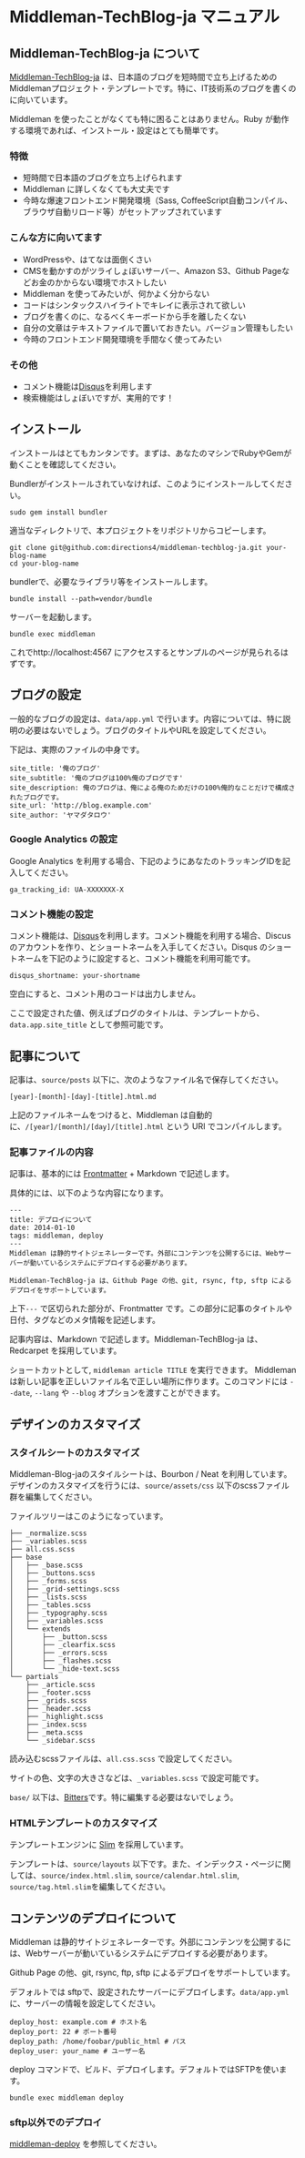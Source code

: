 # Middleman-TechBlog-ja マニュアル

## Middleman-TechBlog-ja について

[Middleman-TechBlog-ja](https://github.com/directions4/middleman-techblog-ja) は、日本語のブログを短時間で立ち上げるためのMiddlemanプロジェクト・テンプレートです。特に、IT技術系のブログを書くのに向いています。

Middleman を使ったことがなくても特に困ることはありません。Ruby が動作する環境であれば、インストール・設定はとても簡単です。

### 特徴

* 短時間で日本語のブログを立ち上げられます
* Middleman に詳しくなくても大丈夫です
* 今時な爆速フロントエンド開発環境（Sass, CoffeeScript自動コンパイル、ブラウザ自動リロード等）がセットアップされています

### こんな方に向いてます

* WordPressや、はてなは面倒くさい
* CMSを動かすのがツライしょぼいサーバー、Amazon S3、Github Pageなどお金のかからない環境でホストしたい
* Middleman を使ってみたいが、何かよく分からない
* コードはシンタックスハイライトでキレイに表示されて欲しい
* ブログを書くのに、なるべくキーボードから手を離したくない
* 自分の文章はテキストファイルで置いておきたい。バージョン管理もしたい
* 今時のフロントエンド開発環境を手間なく使ってみたい

### その他

* コメント機能は[Disqus](https://disqus.com/)を利用します
* 検索機能はしょぼいですが、実用的です！

## インストール

インストールはとてもカンタンです。まずは、あなたのマシンでRubyやGemが動くことを確認してください。

Bundlerがインストールされていなければ、このようにインストールしてください。


```
sudo gem install bundler
```


適当なディレクトリで、本プロジェクトをリポジトリからコピーします。


```
git clone git@github.com:directions4/middleman-techblog-ja.git your-blog-name
cd your-blog-name
```

bundlerで、必要なライブラリ等をインストールします。

```
bundle install --path=vendor/bundle
```

サーバーを起動します。

```
bundle exec middleman
```

これでhttp://localhost:4567 にアクセスするとサンプルのページが見られるはずです。


## ブログの設定

一般的なブログの設定は、`data/app.yml` で行います。内容については、特に説明の必要はないでしょう。ブログのタイトルやURLを設定してください。

下記は、実際のファイルの中身です。

```
site_title: '俺のブログ'
site_subtitle: '俺のブログは100%俺のブログです'
site_description: 俺のブログは、俺による俺のためだけの100%俺的なことだけで構成されたブログです。
site_url: 'http://blog.example.com'
site_author: 'ヤマダタロウ'
```
### Google Analytics の設定

Google Analytics を利用する場合、下記のようにあなたのトラッキングIDを記入してください。

```
ga_tracking_id: UA-XXXXXXX-X
```

### コメント機能の設定

コメント機能は、[Disqus](https://disqus.com/)を利用します。コメント機能を利用する場合、Discusのアカウントを作り、とショートネームを入手してください。Disqus のショートネームを下記のように設定すると、コメント機能を利用可能です。

```
disqus_shortname: your-shortname
```

空白にすると、コメント用のコードは出力しません。


ここで設定された値、例えばブログのタイトルは、テンプレートから、`data.app.site_title` として参照可能です。

## 記事について

記事は、`source/posts` 以下に、次のようなファイル名で保存してください。

`[year]-[month]-[day]-[title].html.md`

上記のファイルネームをつけると、Middleman は自動的に、`/[year]/[month]/[day]/[title].html` という URI でコンパイルします。

### 記事ファイルの内容

記事は、基本的には [Frontmatter](https://middlemanapp.com/jp/basics/frontmatter/) + Markdown で記述します。

具体的には、以下のような内容になります。

```
---
title: デプロイについて
date: 2014-01-10
tags: middleman, deploy
---
Middleman は静的サイトジェネレーターです。外部にコンテンツを公開するには、Webサーバーが動いているシステムにデプロイする必要があります。

Middleman-TechBlog-ja は、Github Page の他、git, rsync, ftp, sftp によるデプロイをサポートしています。

```

上下`---` で区切られた部分が、Frontmatter です。この部分に記事のタイトルや日付、タグなどのメタ情報を記述します。

記事内容は、Markdown で記述します。Middleman-TechBlog-ja は、Redcarpet を採用しています。

ショートカットとして, ```middleman article TITLE``` を実行できます。 Middleman は新しい記事を正しいファイル名で正しい場所に作ります。このコマンドには ```--date```, ```--lang``` や ```--blog``` オプションを渡すことができます。

## デザインのカスタマイズ

### スタイルシートのカスタマイズ

Middleman-Blog-jaのスタイルシートは、Bourbon / Neat を利用しています。デザインのカスタマイズを行うには、`source/assets/css`
以下のscssファイル群を編集してください。

ファイルツリーはこのようになっています。

```
├── _normalize.scss
├── _variables.scss
├── all.css.scss
├── base
│   ├── _base.scss
│   ├── _buttons.scss
│   ├── _forms.scss
│   ├── _grid-settings.scss
│   ├── _lists.scss
│   ├── _tables.scss
│   ├── _typography.scss
│   ├── _variables.scss
│   └── extends
│       ├── _button.scss
│       ├── _clearfix.scss
│       ├── _errors.scss
│       ├── _flashes.scss
│       └── _hide-text.scss
└── partials
    ├── _article.scss
    ├── _footer.scss
    ├── _grids.scss
    ├── _header.scss
    ├── _highlight.scss
    ├── _index.scss
    ├── _meta.scss
    └── _sidebar.scss

```

読み込むscssファイルは、`all.css.scss` で設定してください。

サイトの色、文字の大きさなどは、`_variables.scss` で設定可能です。

`base/` 以下は、[Bitters](http://bitters.bourbon.io/)です。特に編集する必要はないでしょう。

### HTMLテンプレートのカスタマイズ

テンプレートエンジンに [Slim](http://slim-lang.com/) を採用しています。

テンプレートは、`source/layouts` 以下です。また、インデックス・ページに関しては、`source/index.html.slim`, `source/calendar.html.slim`, `source/tag.html.slim`を編集してください。

## コンテンツのデプロイについて

Middleman は静的サイトジェネレーターです。外部にコンテンツを公開するには、Webサーバーが動いているシステムにデプロイする必要があります。

Github Page の他、git, rsync, ftp, sftp によるデプロイをサポートしています。

デフォルトでは sftpで、設定されたサーバーにデプロイします。`data/app.yml` に、サーバーの情報を設定してください。

```
deploy_host: example.com # ホスト名
deploy_port: 22 # ポート番号
deploy_path: /home/foobar/public_html # パス
deploy_user: your_name # ユーザー名
```

deploy コマンドで、ビルド、デプロイします。デフォルトではSFTPを使います。

```
bundle exec middleman deploy
```

### sftp以外でのデプロイ

[middleman-deploy](https://github.com/karlfreeman/middleman-deploy) を参照してください。



